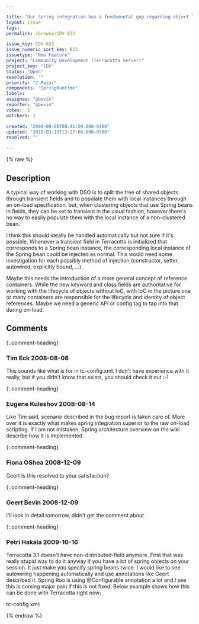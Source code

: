 ```yaml
---

title: "Our Spring integration has a fundamental gap regarding object lifecycle support"
layout: issue
tags: 
permalink: /browse/CDV-833

issue_key: CDV-833
issue_numeric_sort_key: 833
issuetype: "New Feature"
project: "Community Development (Terracotta Server)"
project_key: "CDV"
status: "Open"
resolution: ""
priority: "2 Major"
components: "SpringRuntime"
labels: 
assignee: "gbevin"
reporter: "gbevin"
votes:  1
watchers: 2

created: "2008-08-08T08:41:59.000-0400"
updated: "2010-03-10T13:27:06.000-0500"
resolved: ""

---
```




{% raw %}



## Description

<div markdown="1" class="description">

A typical way of working with DSO is to split the tree of shared objects through transient fields and to populate them with local instances through an on-load specification. but, when clustering objects that use Spring beans in fields, they can be set to transient in the usual fashion, however there's no way to easily populate them with the local instance of a non-clustered bean.

I think this should ideally be handled automatically but not sure if it's possible. Whenever a transient field in Terracotta is initialized that corresponds to a Spring bean instance, the corresponding local instance of the Spring bean could be injected as normal. This would need some investigation for each possibly method of injection (constructor, setter, autowired, explicitly bound, ...).

Maybe this needs the introduction of a more general concept of reference containers. While the new keyword and class fields are authoritative for working with the lifecycle of objects without IoC, with IoC in the picture one or many containers are responsible for the lifecycle and identity of object references. Maybe we need a generic API or config tag to tap into that during on-load.

</div>

## Comments


{:.comment-heading}
### **Tim Eck** <span class="date">2008-08-08</span>

<div markdown="1" class="comment">

This sounds like what <non-distributed-field> is for in tc-config.xml. I don't have experience with it really, but if you didn't know that exists, you should check it out :-) 


</div>


{:.comment-heading}
### **Eugene Kuleshov** <span class="date">2008-08-14</span>

<div markdown="1" class="comment">

Like Tim said, scenario described in the bug report is taken care of. More over it is exactly what makes spring integration superior to the raw on-load scripting. If I am not mistaken, Spring architecture overview on the wiki describe how it is implemented.

</div>


{:.comment-heading}
### **Fiona OShea** <span class="date">2008-12-09</span>

<div markdown="1" class="comment">

Geert
Is this resolved to your satisfaction?


</div>


{:.comment-heading}
### **Geert Bevin** <span class="date">2008-12-09</span>

<div markdown="1" class="comment">

I'll look in detail tomorrow, didn't get the comment about <non-distributed-field>.

</div>


{:.comment-heading}
### **Petri Hakala** <span class="date">2009-10-16</span>

<div markdown="1" class="comment">

Terracotta 3.1 doesn't have non-distributed-field anymore. First that was really stupid way to do it anyway if you have a lot of spring objects on your session. It just make you specify spring beans twice. I would like to see autowiring happening automatically and use annotations like Geert described it. Spring Roo is using @Configurable annotation a lot and I see this is coming major pain if this is not fixed. Below example shows how this can be done with Terracotta right now:

tc-config.xml:

 <on-load>
 <execute>
 <![CDATA[
 ServletRequestAttributes attrs = (ServletRequestAttributes) RequestContextHolder.getRequestAttributes();
 WebApplicationContext context = WebApplicationContextUtils.getWebApplicationContext(attrs.getRequest().getSession().getServletContext());
 context.getAutowireCapableBeanFactory().autowireBean(self);
 ]]>
 </execute>
 </on-load>


</div>



{% endraw %}

